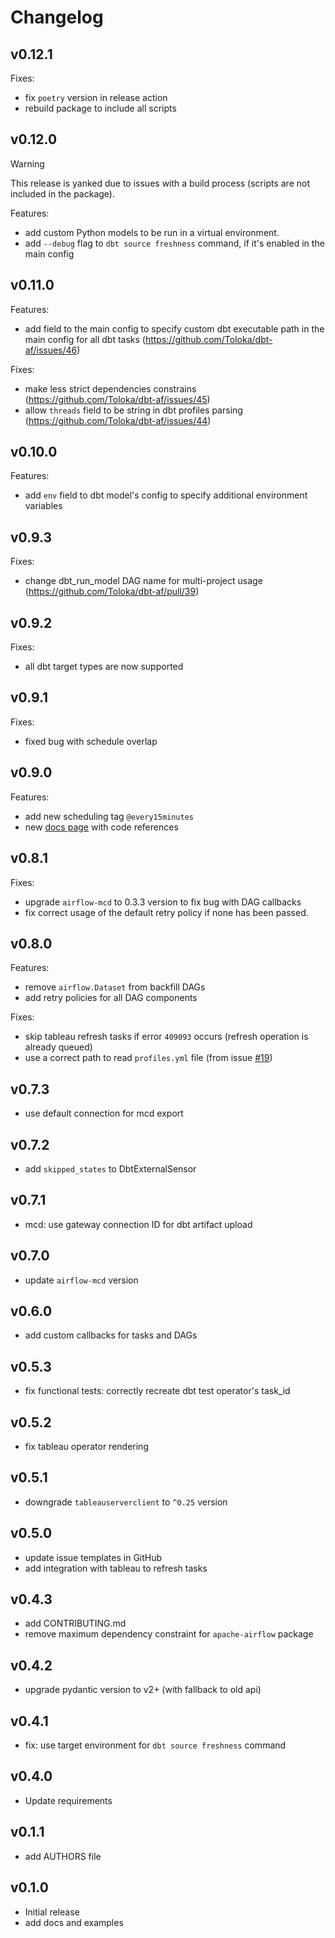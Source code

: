 # Changelog

## v0.12.1

Fixes:
- fix `poetry` version in release action
- rebuild package to include all scripts

## v0.12.0

> [!WARNING]
> This release is yanked due to issues with a build process (scripts are not included in the package).

Features:

- add custom Python models to be run in a virtual environment.
- add `--debug` flag to `dbt source freshness` command, if it's enabled in the main config

## v0.11.0

Features:

- add field to the main config to specify custom dbt executable path in the main config for all dbt
  tasks (https://github.com/Toloka/dbt-af/issues/46)

Fixes:

- make less strict dependencies constrains (https://github.com/Toloka/dbt-af/issues/45)
- allow `threads` field to be string in dbt profiles parsing (https://github.com/Toloka/dbt-af/issues/44)

## v0.10.0

Features:

- add `env` field to dbt model's config to specify additional environment variables

## v0.9.3

Fixes:

- change dbt_run_model DAG name for multi-project usage (https://github.com/Toloka/dbt-af/pull/39)

## v0.9.2

Fixes:

- all dbt target types are now supported

## v0.9.1

Fixes:

- fixed bug with schedule overlap

## v0.9.0

Features:

- add new scheduling tag `@every15minutes`
- new [docs page](docs/docs.md) with code references

## v0.8.1

Fixes:

- upgrade `airflow-mcd` to 0.3.3 version to fix bug with DAG callbacks
- fix correct usage of the default retry policy if none has been passed.

## v0.8.0

Features:

- remove `airflow.Dataset` from backfill DAGs
- add retry policies for all DAG components

Fixes:

- skip tableau refresh tasks if error `409093` occurs (refresh operation is already queued)
- use a correct path to read `profiles.yml` file (from issue [#19](https://github.com/Toloka/dbt-af/issues/19))

## v0.7.3

- use default connection for mcd export

## v0.7.2

- add `skipped_states` to DbtExternalSensor

## v0.7.1

- mcd: use gateway connection ID for dbt artifact upload

## v0.7.0

- update `airflow-mcd` version

## v0.6.0

- add custom callbacks for tasks and DAGs

## v0.5.3

- fix functional tests: correctly recreate dbt test operator's task_id

## v0.5.2

- fix tableau operator rendering

## v0.5.1

- downgrade `tableauserverclient` to `^0.25` version

## v0.5.0

- update issue templates in GitHub
- add integration with tableau to refresh tasks

## v0.4.3

- add CONTRIBUTING.md
- remove maximum dependency constraint for `apache-airflow` package

## v0.4.2

- upgrade pydantic version to v2+ (with fallback to old api)

## v0.4.1

- fix: use target environment for `dbt source freshness` command

## v0.4.0

- Update requirements

## v0.1.1

- add AUTHORS file

## v0.1.0

- Initial release
- add docs and examples